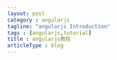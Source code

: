 ```yaml
---
layout: post
category : angularjs
tagline: "angularjs Introduction"
tags : [angularjs,tutorial]
title : angularjs教程
articleType : blog
---
```




